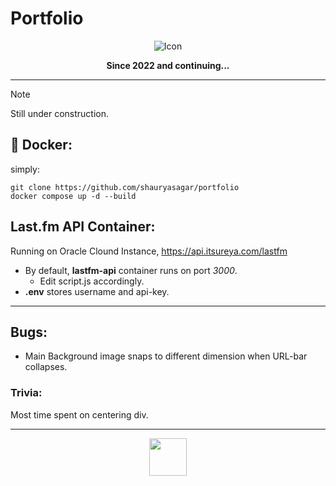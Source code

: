 
# Portfolio
<div align="center">
  <img src="images/icon.ico" alt="Icon">
</div>
<p align="center"><b>Since 2022 and continuing...</b></p>

---

> [!NOTE]
> Still under construction.

## 🐋 Docker:

simply:
```
git clone https://github.com/shauryasagar/portfolio
docker compose up -d --build
```

## Last.fm API Container:

Running on Oracle Clound Instance, https://api.itsureya.com/lastfm

- By default, **lastfm-api** container runs on port _3000_.
  - Edit script.js accordingly.
- **.env** stores username and api-key.

---

## Bugs:

- Main Background image snaps to different dimension when URL-bar collapses. 

### Trivia:
Most time spent on centering div.

---
<div align="center">
<img style="display: block;" height="60px" src="https://i.kym-cdn.com/photos/images/newsfeed/001/206/382/b7a.gif" alt="">
<!-- <img style="display: block;" height="60px" src="https://media.tenor.com/0UPw9RZF_cAAAAAi/pop-cat.gif" alt=""> -->
<!-- <img style="display: block;" height="60px" src="https://catmeme.in/wp-content/uploads/2025/03/cat-4.gif" alt=""> -->
</div>
